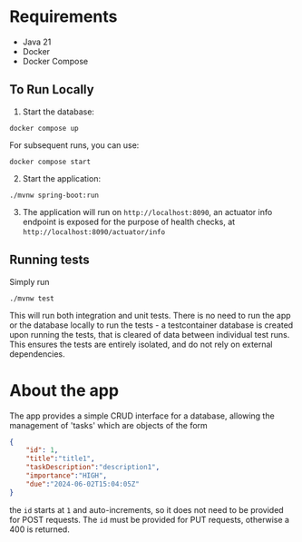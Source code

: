 # Requirements
- Java 21
- Docker
- Docker Compose


## To Run Locally
1. Start the database: 
``` 
docker compose up 
``` 
For subsequent runs, you can use:
```
docker compose start
```
2. Start the application:
```
./mvnw spring-boot:run
```
3. The application will run on `http://localhost:8090`, an actuator info endpoint is exposed for the purpose of health checks, at `http://localhost:8090/actuator/info`

## Running tests
Simply run 
```
./mvnw test
```
This will run both integration and unit tests. There is no need to run the app or the database locally to run the tests - a testcontainer database is created upon running the tests, that is cleared of data between individual test runs. 
This ensures the tests are entirely isolated, and do not rely on external dependencies. 

# About the app
The app provides a simple CRUD interface for a database, allowing the management of 'tasks' which are objects of the form 
```json
{
    "id": 1,
    "title":"title1",
    "taskDescription":"description1",
    "importance":"HIGH",
    "due":"2024-06-02T15:04:05Z"
} 
```

the `id` starts at `1` and auto-increments, so it does not need to be provided for POST requests. The `id` must be provided for PUT requests, otherwise a 400 is returned.

